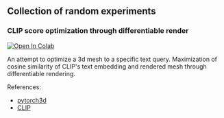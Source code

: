 ## Collection of random experiments

### CLIP score optimization through differentiable render
[![Open In Colab](https://colab.research.google.com/assets/colab-badge.svg)](https://colab.research.google.com/github/EvgenyKashin/random-colabs/blob/master/ClipMeshOptimize.ipynb)

An attempt to optimize a 3d mesh to a specific text query.
Maximization of cosine similarity of CLIP's text embedding and rendered mesh through differentiable rendering.

References:
- [pytorch3d](https://github.com/facebookresearch/pytorch3d)
- [CLIP](https://github.com/openai/CLIP)

